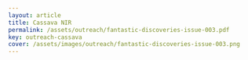 ```yaml
---
layout: article
title: Cassava NIR
permalink: /assets/outreach/fantastic-discoveries-issue-003.pdf
key: outreach-cassava
cover: /assets/images/outreach/fantastic-discoveries-issue-003.png
---
```

